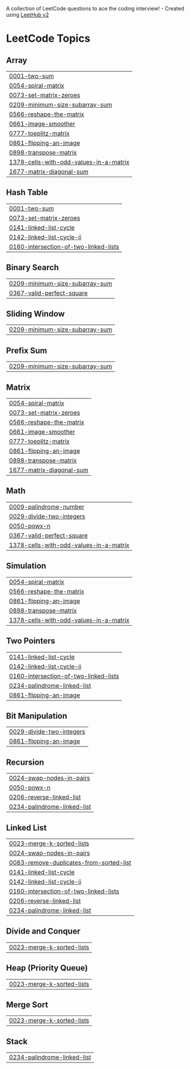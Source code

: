 A collection of LeetCode questions to ace the coding interview! - Created using [LeetHub v2](https://github.com/arunbhardwaj/LeetHub-2.0)
<!---LeetCode Topics Start-->
# LeetCode Topics
## Array
|  |
| ------- |
| [0001-two-sum](https://github.com/ASriramreddy/leetcode/tree/master/0001-two-sum) |
| [0054-spiral-matrix](https://github.com/ASriramreddy/leetcode/tree/master/0054-spiral-matrix) |
| [0073-set-matrix-zeroes](https://github.com/ASriramreddy/leetcode/tree/master/0073-set-matrix-zeroes) |
| [0209-minimum-size-subarray-sum](https://github.com/ASriramreddy/leetcode/tree/master/0209-minimum-size-subarray-sum) |
| [0566-reshape-the-matrix](https://github.com/ASriramreddy/leetcode/tree/master/0566-reshape-the-matrix) |
| [0661-image-smoother](https://github.com/ASriramreddy/leetcode/tree/master/0661-image-smoother) |
| [0777-toeplitz-matrix](https://github.com/ASriramreddy/leetcode/tree/master/0777-toeplitz-matrix) |
| [0861-flipping-an-image](https://github.com/ASriramreddy/leetcode/tree/master/0861-flipping-an-image) |
| [0898-transpose-matrix](https://github.com/ASriramreddy/leetcode/tree/master/0898-transpose-matrix) |
| [1378-cells-with-odd-values-in-a-matrix](https://github.com/ASriramreddy/leetcode/tree/master/1378-cells-with-odd-values-in-a-matrix) |
| [1677-matrix-diagonal-sum](https://github.com/ASriramreddy/leetcode/tree/master/1677-matrix-diagonal-sum) |
## Hash Table
|  |
| ------- |
| [0001-two-sum](https://github.com/ASriramreddy/leetcode/tree/master/0001-two-sum) |
| [0073-set-matrix-zeroes](https://github.com/ASriramreddy/leetcode/tree/master/0073-set-matrix-zeroes) |
| [0141-linked-list-cycle](https://github.com/ASriramreddy/leetcode/tree/master/0141-linked-list-cycle) |
| [0142-linked-list-cycle-ii](https://github.com/ASriramreddy/leetcode/tree/master/0142-linked-list-cycle-ii) |
| [0160-intersection-of-two-linked-lists](https://github.com/ASriramreddy/leetcode/tree/master/0160-intersection-of-two-linked-lists) |
## Binary Search
|  |
| ------- |
| [0209-minimum-size-subarray-sum](https://github.com/ASriramreddy/leetcode/tree/master/0209-minimum-size-subarray-sum) |
| [0367-valid-perfect-square](https://github.com/ASriramreddy/leetcode/tree/master/0367-valid-perfect-square) |
## Sliding Window
|  |
| ------- |
| [0209-minimum-size-subarray-sum](https://github.com/ASriramreddy/leetcode/tree/master/0209-minimum-size-subarray-sum) |
## Prefix Sum
|  |
| ------- |
| [0209-minimum-size-subarray-sum](https://github.com/ASriramreddy/leetcode/tree/master/0209-minimum-size-subarray-sum) |
## Matrix
|  |
| ------- |
| [0054-spiral-matrix](https://github.com/ASriramreddy/leetcode/tree/master/0054-spiral-matrix) |
| [0073-set-matrix-zeroes](https://github.com/ASriramreddy/leetcode/tree/master/0073-set-matrix-zeroes) |
| [0566-reshape-the-matrix](https://github.com/ASriramreddy/leetcode/tree/master/0566-reshape-the-matrix) |
| [0661-image-smoother](https://github.com/ASriramreddy/leetcode/tree/master/0661-image-smoother) |
| [0777-toeplitz-matrix](https://github.com/ASriramreddy/leetcode/tree/master/0777-toeplitz-matrix) |
| [0861-flipping-an-image](https://github.com/ASriramreddy/leetcode/tree/master/0861-flipping-an-image) |
| [0898-transpose-matrix](https://github.com/ASriramreddy/leetcode/tree/master/0898-transpose-matrix) |
| [1677-matrix-diagonal-sum](https://github.com/ASriramreddy/leetcode/tree/master/1677-matrix-diagonal-sum) |
## Math
|  |
| ------- |
| [0009-palindrome-number](https://github.com/ASriramreddy/leetcode/tree/master/0009-palindrome-number) |
| [0029-divide-two-integers](https://github.com/ASriramreddy/leetcode/tree/master/0029-divide-two-integers) |
| [0050-powx-n](https://github.com/ASriramreddy/leetcode/tree/master/0050-powx-n) |
| [0367-valid-perfect-square](https://github.com/ASriramreddy/leetcode/tree/master/0367-valid-perfect-square) |
| [1378-cells-with-odd-values-in-a-matrix](https://github.com/ASriramreddy/leetcode/tree/master/1378-cells-with-odd-values-in-a-matrix) |
## Simulation
|  |
| ------- |
| [0054-spiral-matrix](https://github.com/ASriramreddy/leetcode/tree/master/0054-spiral-matrix) |
| [0566-reshape-the-matrix](https://github.com/ASriramreddy/leetcode/tree/master/0566-reshape-the-matrix) |
| [0861-flipping-an-image](https://github.com/ASriramreddy/leetcode/tree/master/0861-flipping-an-image) |
| [0898-transpose-matrix](https://github.com/ASriramreddy/leetcode/tree/master/0898-transpose-matrix) |
| [1378-cells-with-odd-values-in-a-matrix](https://github.com/ASriramreddy/leetcode/tree/master/1378-cells-with-odd-values-in-a-matrix) |
## Two Pointers
|  |
| ------- |
| [0141-linked-list-cycle](https://github.com/ASriramreddy/leetcode/tree/master/0141-linked-list-cycle) |
| [0142-linked-list-cycle-ii](https://github.com/ASriramreddy/leetcode/tree/master/0142-linked-list-cycle-ii) |
| [0160-intersection-of-two-linked-lists](https://github.com/ASriramreddy/leetcode/tree/master/0160-intersection-of-two-linked-lists) |
| [0234-palindrome-linked-list](https://github.com/ASriramreddy/leetcode/tree/master/0234-palindrome-linked-list) |
| [0861-flipping-an-image](https://github.com/ASriramreddy/leetcode/tree/master/0861-flipping-an-image) |
## Bit Manipulation
|  |
| ------- |
| [0029-divide-two-integers](https://github.com/ASriramreddy/leetcode/tree/master/0029-divide-two-integers) |
| [0861-flipping-an-image](https://github.com/ASriramreddy/leetcode/tree/master/0861-flipping-an-image) |
## Recursion
|  |
| ------- |
| [0024-swap-nodes-in-pairs](https://github.com/ASriramreddy/leetcode/tree/master/0024-swap-nodes-in-pairs) |
| [0050-powx-n](https://github.com/ASriramreddy/leetcode/tree/master/0050-powx-n) |
| [0206-reverse-linked-list](https://github.com/ASriramreddy/leetcode/tree/master/0206-reverse-linked-list) |
| [0234-palindrome-linked-list](https://github.com/ASriramreddy/leetcode/tree/master/0234-palindrome-linked-list) |
## Linked List
|  |
| ------- |
| [0023-merge-k-sorted-lists](https://github.com/ASriramreddy/leetcode/tree/master/0023-merge-k-sorted-lists) |
| [0024-swap-nodes-in-pairs](https://github.com/ASriramreddy/leetcode/tree/master/0024-swap-nodes-in-pairs) |
| [0083-remove-duplicates-from-sorted-list](https://github.com/ASriramreddy/leetcode/tree/master/0083-remove-duplicates-from-sorted-list) |
| [0141-linked-list-cycle](https://github.com/ASriramreddy/leetcode/tree/master/0141-linked-list-cycle) |
| [0142-linked-list-cycle-ii](https://github.com/ASriramreddy/leetcode/tree/master/0142-linked-list-cycle-ii) |
| [0160-intersection-of-two-linked-lists](https://github.com/ASriramreddy/leetcode/tree/master/0160-intersection-of-two-linked-lists) |
| [0206-reverse-linked-list](https://github.com/ASriramreddy/leetcode/tree/master/0206-reverse-linked-list) |
| [0234-palindrome-linked-list](https://github.com/ASriramreddy/leetcode/tree/master/0234-palindrome-linked-list) |
## Divide and Conquer
|  |
| ------- |
| [0023-merge-k-sorted-lists](https://github.com/ASriramreddy/leetcode/tree/master/0023-merge-k-sorted-lists) |
## Heap (Priority Queue)
|  |
| ------- |
| [0023-merge-k-sorted-lists](https://github.com/ASriramreddy/leetcode/tree/master/0023-merge-k-sorted-lists) |
## Merge Sort
|  |
| ------- |
| [0023-merge-k-sorted-lists](https://github.com/ASriramreddy/leetcode/tree/master/0023-merge-k-sorted-lists) |
## Stack
|  |
| ------- |
| [0234-palindrome-linked-list](https://github.com/ASriramreddy/leetcode/tree/master/0234-palindrome-linked-list) |
<!---LeetCode Topics End-->